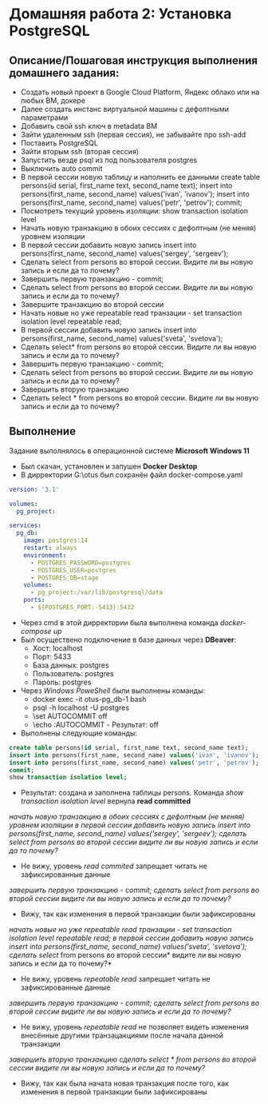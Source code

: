 # Домашняя работа 2: Установка PostgreSQL

## Описание/Пошаговая инструкция выполнения домашнего задания:

* Создать новый проект в Google Cloud Platform, Яндекс облако или на любых ВМ, докере
* Далее создать инстанс виртуальной машины с дефолтными параметрами
* Добавить свой ssh ключ в metadata ВМ
* Зайти удаленным ssh (первая сессия), не забывайте про ssh-add
* Поставить PostgreSQL
* Зайти вторым ssh (вторая сессия)
* Запустить везде psql из под пользователя postgres
* Выключить auto commit
* В первой сессии новую таблицу и наполнить ее данными create table persons(id serial, first_name text, second_name text); insert into persons(first_name, second_name) values('ivan', 'ivanov'); insert into persons(first_name, second_name) values('petr', 'petrov'); commit;
* Посмотреть текущий уровень изоляции: show transaction isolation level
* Начать новую транзакцию в обоих сессиях с дефолтным (не меняя) уровнем изоляции
* В первой сессии добавить новую запись insert into persons(first_name, second_name) values('sergey', 'sergeev');
* Сделать select from persons во второй сессии. Видите ли вы новую запись и если да то почему?
* Завершить первую транзакцию - commit;
* Сделать select from persons во второй сессии. Видите ли вы новую запись и если да то почему?
* Завершите транзакцию во второй сессии
* Начать новые но уже repeatable read транзации - set transaction isolation level repeatable read;
* В первой сессии добавить новую запись insert into persons(first_name, second_name) values('sveta', 'svetova');
* Сделать select* from persons во второй сессии. Видите ли вы новую запись и если да то почему?
* Завершить первую транзакцию - commit;
* Сделать select from persons во второй сессии. Видите ли вы новую запись и если да то почему?
* Завершить вторую транзакцию
* Сделать select * from persons во второй сессии. Видите ли вы новую запись и если да то почему?

## Выполнение

Задание выполнялось в операционной системе **Microsoft Windows 11**

* Был скачан, установлен и запушен **Docker Desktop**
* В дирректории G:\otus был сохранён файл docker-compose.yaml

```yaml
version: '3.1'

volumes:
  pg_project:

services:
  pg_db:
    image: postgres:14
    restart: always
    environment:
      - POSTGRES_PASSWORD=postgres
      - POSTGRES_USER=postgres
      - POSTGRES_DB=stage
    volumes:
      - pg_project:/var/lib/postgresql/data
    ports:
      - ${POSTGRES_PORT:-5433}:5432
```

* Через cmd в этой дирректории была выполнена команда *docker-compose up*
* Был осуществено подключение в базе данных через **DBeaver**:
    * Хост: localhost
    * Порт: 5433
    * База данных: postgres
    * Пользователь: postgres
    * Пароль: postgres
* Через *Windows PoweShell* были выполнены команды:
    * docker exec -it otus-pg_db-1 bash
    * psql -h localhost -U postgres
    * \set AUTOCOMMIT off
    * \echo :AUTOCOMMIT - Результат: off
* Выполнены следующие команды:

```sql
create table persons(id serial, first_name text, second_name text);
insert into persons(first_name, second_name) values('ivan', 'ivanov'); 
insert into persons(first_name, second_name) values('petr', 'petrov');
commit;
show transaction isolation level;
```

* Результат: создана и заполнена таблицы persons. Команда *show transaction isolation level* вернула **read committed**

*начать новую транзакцию в обоих сессиях с дефолтным (не меняя) уровнем изоляции
в первой сессии добавить новую запись insert into persons(first_name, second_name) values('sergey', 'sergeev');
сделать select from persons во второй сессии
видите ли вы новую запись и если да то почему?*

* Не вижу, уровень *read commited* запрещает читать не зафиксированные данные

*завершить первую транзакцию - commit;
сделать select from persons во второй сессии
видите ли вы новую запись и если да то почему?*

* Вижу, так как изменения в первой транзакции были зафиксированы

*начать новые но уже repeatable read транзации - set transaction isolation level repeatable read;
в первой сессии добавить новую запись insert into persons(first_name, second_name) values('sveta', 'svetova');
сделать select* from persons во второй сессии*
видите ли вы новую запись и если да то почему?*

* Не вижу, уровень *repeatable read* запрещает читать не зафиксированные данные

*завершить первую транзакцию - commit;
сделать select from persons во второй сессии
видите ли вы новую запись и если да то почему?*

* Не вижу, уровень *repeatable read* не позволяет видеть изменения внесённые другими транзацакциями после начала данной транзакции

*завершить вторую транзакцию
сделать select * from persons во второй сессии
видите ли вы новую запись и если да то почему?*

* Вижу, так как была начата новая транзакция после того, как изменения в первой транзакции были зафиксированы